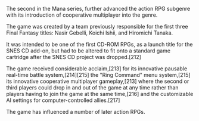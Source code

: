 The second in the Mana series, further advanced the action RPG subgenre with its introduction of cooperative multiplayer into the genre.

The game was created by a team previously responsible for the first three Final Fantasy titles: Nasir Gebelli, Koichi Ishii, and Hiromichi Tanaka.

It was intended to be one of the first CD-ROM RPGs, as a launch title for the SNES CD add-on, but had to be altered to fit onto a standard game cartridge after the SNES CD project was dropped.[212]

The game received considerable acclaim,[213] for its innovative pausable real-time battle system,[214][215] the "Ring Command" menu system,[215] its innovative cooperative multiplayer gameplay,[213] where the second or third players could drop in and out of the game at any time rather than players having to join the game at the same time,[216] and the customizable AI settings for computer-controlled allies.[217]

The game has influenced a number of later action RPGs.

